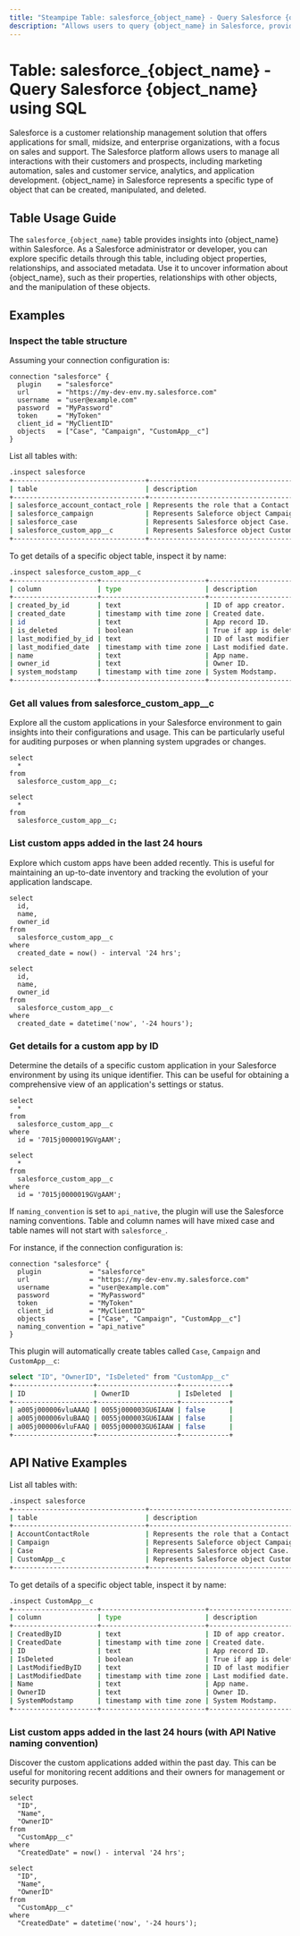 ```yaml
---
title: "Steampipe Table: salesforce_{object_name} - Query Salesforce {object_name} using SQL"
description: "Allows users to query {object_name} in Salesforce, providing insights into Salesforce objects and their related data."
---
```


# Table: salesforce_{object_name} - Query Salesforce {object_name} using SQL

Salesforce is a customer relationship management solution that offers applications for small, midsize, and enterprise organizations, with a focus on sales and support. The Salesforce platform allows users to manage all interactions with their customers and prospects, including marketing automation, sales and customer service, analytics, and application development. {object_name} in Salesforce represents a specific type of object that can be created, manipulated, and deleted.

## Table Usage Guide

The `salesforce_{object_name}` table provides insights into {object_name} within Salesforce. As a Salesforce administrator or developer, you can explore specific details through this table, including object properties, relationships, and associated metadata. Use it to uncover information about {object_name}, such as their properties, relationships with other objects, and the manipulation of these objects.

## Examples

### Inspect the table structure

Assuming your connection configuration is:

```hcl
connection "salesforce" {
  plugin    = "salesforce"
  url       = "https://my-dev-env.my.salesforce.com"
  username  = "user@example.com"
  password  = "MyPassword"
  token     = "MyToken"
  client_id = "MyClientID"
  objects   = ["Case", "Campaign", "CustomApp__c"]
}
```

List all tables with:

```sh
.inspect salesforce
+---------------------------------+---------------------------------------------------------+
| table                           | description                                             |
+---------------------------------+---------------------------------------------------------+
| salesforce_account_contact_role | Represents the role that a Contact plays on an Account. |
| salesforce_campaign             | Represents Saleforce object Campaign.                   |
| salesforce_case                 | Represents Salesforce object Case.                      |
| salesforce_custom_app__c        | Represents Salesforce object CustomApp__c.              |
+---------------------------------+---------------------------------------------------------+
```

To get details of a specific object table, inspect it by name:

```sh
.inspect salesforce_custom_app__c
+---------------------+--------------------------+-------------------------+
| column              | type                     | description             |
+---------------------+--------------------------+-------------------------+
| created_by_id       | text                     | ID of app creator.      |
| created_date        | timestamp with time zone | Created date.           |
| id                  | text                     | App record ID.          |
| is_deleted          | boolean                  | True if app is deleted. |
| last_modified_by_id | text                     | ID of last modifier.    |
| last_modified_date  | timestamp with time zone | Last modified date.     |
| name                | text                     | App name.               |
| owner_id            | text                     | Owner ID.               |
| system_modstamp     | timestamp with time zone | System Modstamp.        |
+---------------------+--------------------------+-------------------------+
```

### Get all values from salesforce_custom_app\_\_c
Explore all the custom applications in your Salesforce environment to gain insights into their configurations and usage. This can be particularly useful for auditing purposes or when planning system upgrades or changes.

```sql+postgres
select
  *
from
  salesforce_custom_app__c;
```

```sql+sqlite
select
  *
from
  salesforce_custom_app__c;
```

### List custom apps added in the last 24 hours
Explore which custom apps have been added recently. This is useful for maintaining an up-to-date inventory and tracking the evolution of your application landscape.

```sql+postgres
select
  id,
  name,
  owner_id
from
  salesforce_custom_app__c
where
  created_date = now() - interval '24 hrs';
```

```sql+sqlite
select
  id,
  name,
  owner_id
from
  salesforce_custom_app__c
where
  created_date = datetime('now', '-24 hours');
```

### Get details for a custom app by ID
Determine the details of a specific custom application in your Salesforce environment by using its unique identifier. This can be useful for obtaining a comprehensive view of an application's settings or status.

```sql+postgres
select
  *
from
  salesforce_custom_app__c
where
  id = '7015j0000019GVgAAM';
```

```sql+sqlite
select
  *
from
  salesforce_custom_app__c
where
  id = '7015j0000019GVgAAM';
```

If `naming_convention` is set to `api_native`, the plugin will use the Salesforce naming conventions. Table and column names will have mixed case and table names will not start with `salesforce_`.

For instance, if the connection configuration is:

```hcl
connection "salesforce" {
  plugin            = "salesforce"
  url               = "https://my-dev-env.my.salesforce.com"
  username          = "user@example.com"
  password          = "MyPassword"
  token             = "MyToken"
  client_id         = "MyClientID"
  objects           = ["Case", "Campaign", "CustomApp__c"]
  naming_convention = "api_native"
}
```

This plugin will automatically create tables called `Case`, `Campaign` and `CustomApp__c`:

```sh
select "ID", "OwnerID", "IsDeleted" from "CustomApp__c"
+--------------------+--------------------+------------+
| ID                 | OwnerID            | IsDeleted  |
+--------------------+--------------------+------------+
| a005j000006vluAAAQ | 0055j000003GU6IAAW | false      |
| a005j000006vluBAAQ | 0055j000003GU6IAAW | false      |
| a005j000006vluFAAQ | 0055j000003GU6IAAW | false      |
+--------------------+--------------------+------------+
```

## API Native Examples

List all tables with:

```sh
.inspect salesforce
+---------------------------------+---------------------------------------------------------+
| table                           | description                                             |
+---------------------------------+---------------------------------------------------------+
| AccountContactRole              | Represents the role that a Contact plays on an Account. |
| Campaign                        | Represents Saleforce object Campaign.                   |
| Case                            | Represents Salesforce object Case.                      |
| CustomApp__c                    | Represents Salesforce object CustomApp__c.              |
+---------------------------------+---------------------------------------------------------+
```

To get details of a specific object table, inspect it by name:

```sh
.inspect CustomApp__c
+---------------------+--------------------------+-------------------------+
| column              | type                     | description             |
+---------------------+--------------------------+-------------------------+
| CreatedByID         | text                     | ID of app creator.      |
| CreatedDate         | timestamp with time zone | Created date.           |
| ID                  | text                     | App record ID.          |
| IsDeleted           | boolean                  | True if app is deleted. |
| LastModifiedByID    | text                     | ID of last modifier.    |
| LastModifiedDate    | timestamp with time zone | Last modified date.     |
| Name                | text                     | App name.               |
| OwnerID             | text                     | Owner ID.               |
| SystemModstamp      | timestamp with time zone | System Modstamp.        |
+---------------------+--------------------------+-------------------------+
```

### List custom apps added in the last 24 hours (with API Native naming convention)
Discover the custom applications added within the past day. This can be useful for monitoring recent additions and their owners for management or security purposes.

```sql+postgres
select
  "ID",
  "Name",
  "OwnerID"
from
  "CustomApp__c"
where
  "CreatedDate" = now() - interval '24 hrs';
```

```sql+sqlite
select
  "ID",
  "Name",
  "OwnerID"
from
  "CustomApp__c"
where
  "CreatedDate" = datetime('now', '-24 hours');
```